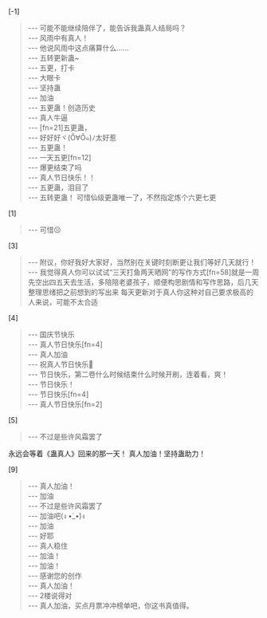 
[-1] 
>--- 可能不能继续陪伴了，能告诉我蛊真人结局吗？<br>
>--- 风雨中有真人！<br>
>--- 他说风雨中这点痛算什么……<br>
>--- 五转更新蛊~<br>
>--- 五更，打卡<br>
>--- 大眼卡<br>
>--- 坚持蛊<br>
>--- 加油<br>
>--- 五更蛊！创造历史<br>
>--- 真人牛逼<br>
>--- [fn=21]五更蛊，<br>
>--- 好好好ヾ(Ő∀Ő๑)ﾉ太好惹<br>
>--- 五更蛊！<br>
>--- 一天五更[fn=12]<br>
>--- 爆更结束了吗<br>
>--- 真人节日快乐！！<br>
>--- 五更蛊，泪目了<br>
>--- 五转更蛊！
可惜仙级更蛊唯一了，不然指定炼个六更七更<br>

[1] 
>--- 可惜😔<br>

[3] 
>--- 附议，你好我好大家好，当然别在关键时刻断更让我们等好几天就行！<br>
>--- 我觉得真人你可以试试“三天打鱼两天晒网”的写作方式[fn=58]就是一周先空出四五天去生活，多陪陪老婆孩子，顺便构思剧情和写作思路，后几天整理思绪把之前想到的写出来
每天更新对于真人你这种对自己要求极高的人来说，可能不太合适<br>

[4] 
>--- 国庆节快乐<br>
>--- 真人节日快乐[fn=4]<br>
>--- 真人加油<br>
>--- 祝真人节日快乐🎊<br>
>--- 节日快乐，第二卷什么时候结束什么时候开刷，连着看，爽！<br>
>--- 节日快乐！<br>
>--- 节日快乐[fn=4]<br>
>--- 真人节日快乐[fn=2]<br>

[5] 
>--- 不过是些许风霜罢了

永远会等着《蛊真人》回来的那一天！
真人加油！坚持蛊助力！<br>

[9] 
>--- 真人加油！<br>
>--- 加油<br>
>--- 不过是些许风霜罢了<br>
>--- 加油吧(ง •̀_•́)ง<br>
>--- 加油<br>
>--- 好耶<br>
>--- 真人稳住<br>
>--- 加油！<br>
>--- 加油！<br>
>--- 感谢您的创作<br>
>--- 真人加油！<br>
>--- 2楼说得对<br>
>--- 真人加油，买点月票冲冲榜单吧，你这书真值得。<br>
